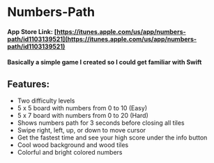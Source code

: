# Numbers-Path

#### App Store Link: [https://itunes.apple.com/us/app/numbers-path/id1103139521](https://itunes.apple.com/us/app/numbers-path/id1103139521)
#### Basically a simple game I created so I could get familiar with Swift

## Features:
- Two difficulty levels
- 5 x 5 board with numbers from 0 to 10 (Easy)
- 5 x 7 board with numbers from 0 to 20 (Hard)
- Shows numbers path for 3 seconds before closing all tiles
- Swipe right, left, up, or down to move cursor
- Get the fastest time and see your high score under the info button
- Cool wood background and wood tiles
- Colorful and bright colored numbers
